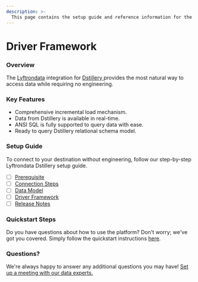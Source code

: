 ```yaml
---
description: >-
  This page contains the setup guide and reference information for the Dstillery source connector.
---
```


# Driver Framework

### Overview

The [Lyftrondata](https://www.lyftrondata.com/) integration for [Dstillery](https://www.lyftrondata.com/integration/dstillery/)[ ](https://www.lyftrondata.com/integration/dstillery/)provides the most natural way to access data while requiring no engineering.

### Key Features

* Comprehensive incremental load mechanism.
* Data from Dstillery is available in real-time.&#x20;
* ANSI SQL is fully supported to query data with ease.
* Ready to query Dstillery relational schema model.

### Setup Guide

To connect to your destination without engineering, follow our step-by-step Lyftrondata Dstillery setup guide.

* [ ] [Prerequisite](../../marketing-analytics/dstillery/prerequisite.md)
* [ ] [Connection Steps](../../marketing-analytics/dstillery/connection-steps.md)
* [ ] [Data Model](../../marketing-analytics/dstillery/data-model/)
* [ ] [Driver Framework](../../marketing-analytics/dstillery/driver-framework/)
* [ ] [Release Notes](../../marketing-analytics/dstillery/release-notes.md)

### Quickstart Steps

Do you have questions about how to use the platform? Don't worry; we've got you covered. Simply follow the quickstart instructions [here](../../../quickstart-steps.md).

### Questions? <a href="#questions" id="questions"></a>

We're always happy to answer any additional questions you may have! [Set up a meeting with our data experts.](https://www.lyftrondata.com/book-a-meeting/)


